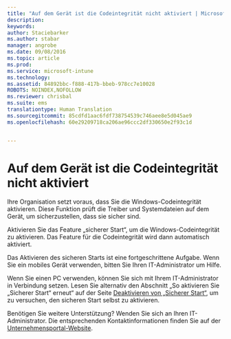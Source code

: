 ```yaml
---
title: "Auf dem Gerät ist die Codeintegrität nicht aktiviert | Microsoft Intune"
description: 
keywords: 
author: Staciebarker
ms.author: stabar
manager: angrobe
ms.date: 09/08/2016
ms.topic: article
ms.prod: 
ms.service: microsoft-intune
ms.technology: 
ms.assetid: 84892bbc-f888-417b-bbeb-978cc7e10028
ROBOTS: NOINDEX,NOFOLLOW
ms.reviewer: chrisbal
ms.suite: ems
translationtype: Human Translation
ms.sourcegitcommit: 85cdfd1aac6fdf738754539c746aee8e5d045ae9
ms.openlocfilehash: 60e29209718ca206ae96ccc2df330650e2f93c1d


---
```



# Auf dem Gerät ist die Codeintegrität nicht aktiviert

Ihre Organisation setzt voraus, dass Sie die Windows-Codeintegrität aktivieren. Diese Funktion prüft die Treiber und Systemdateien auf dem Gerät, um sicherzustellen, dass sie sicher sind.

Aktivieren Sie das Feature „sicherer Start“, um die Windows-Codeintegrität zu aktivieren. Das Feature für die Codeintegrität wird dann automatisch aktiviert.

Das Aktivieren des sicheren Starts ist eine fortgeschrittene Aufgabe. Wenn Sie ein mobiles Gerät verwenden, bitten Sie Ihren IT-Administrator um Hilfe.

Wenn Sie einen PC verwenden, können Sie sich mit Ihrem IT-Administrator in Verbindung setzen. Lesen Sie alternativ den Abschnitt „So aktivieren Sie „Sicherer Start“ erneut“ auf der Seite [Deaktivieren von „Sicherer Start“](https://msdn.microsoft.com/library/windows/hardware/dn898540(v=vs.85).aspx), um zu versuchen, den sicheren Start selbst zu aktivieren.

Benötigen Sie weitere Unterstützung? Wenden Sie sich an Ihren IT-Administrator. Die entsprechenden Kontaktinformationen finden Sie auf der [Unternehmensportal-Website](http://portal.manage.microsoft.com).



<!--HONumber=Oct16_HO2-->



